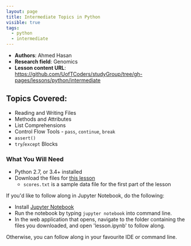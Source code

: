 ```yaml
---
layout: page
title: Intermediate Topics in Python
visible: true
tags:
  - python
  - intermediate
---
```


 - **Authors**: Ahmed Hasan
 - **Research field**: Genomics
 - **Lesson content URL**: <https://github.com/UofTCoders/studyGroup/tree/gh-pages/lessons/python/intermediate>

## Topics Covered:

- Reading and Writing Files
- Methods and Attributes
- List Comprehensions
- Control Flow Tools - `pass`, `continue`, `break`
- `assert()`
- `try`/`except` Blocks

### What You Will Need

- Python 2.7, or 3.4+ installed
- Download the files for [this lesson](https://github.com/UofTCoders/studyGroup/tree/gh-pages/lessons/python/inttopics)
  - `scores.txt` is a sample data file for the first part of the lesson

If you'd like to follow along in Jupyter Notebook, do the following:

  - Install [Jupyter Notebook](https://jupyter.readthedocs.io/en/latest/install.html)
  - Run the notebook by typing `jupyter notebook` into command line.
  - In the web application that opens, navigate to the folder containing the files you downloaded, and open 'lesson.ipynb' to follow along.

Otherwise, you can follow along in your favourite IDE or command line. 

